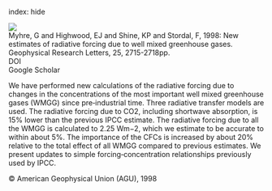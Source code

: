 index: hide

<div class="Citation">
    <div class="Citation-thumb CitationThumb-linked"  data-href="https://doi.org/10.1029/98gl01908">
      <img src="https://static.claimspace.cloud/climate-study-static/refs/thumbs/1/Myhre_et_al_1998-thumb.png" />
    </div>

  <div class="Citation-body">
    <div class="Citation-text">Myhre, G and Highwood, EJ and Shine, KP and Stordal, F, 1998: New estimates of radiative forcing due to well mixed greenhouse gases. <span class="Article-journal">Geophysical Research Letters, </span><span class="Article-volume">25, </span>2715-2718pp.</div>
    <div class="Citation-links">
      <div class="CitationLink" data-href="https://doi.org/10.1029/98gl01908">
        <div class="CitationLink-icon CitationLink-Doi"></div>
        <div class="CitationLink-text">DOI</div>
      </div>
      <div class="CitationLink" data-href="https://scholar.google.com/scholar?q=10.1029/98gl01908">
        <div class="CitationLink-icon CitationLink-Scholar"></div>
        <div class="CitationLink-text">Google Scholar</div>
      </div>
    </div>
  </div>
</div>

We have performed new calculations of the radiative forcing due to changes in the concentrations of the most important well mixed greenhouse gases (WMGG) since pre‐industrial time. Three radiative transfer models are used. The radiative forcing due to CO2, including shortwave absorption, is 15% lower than the previous IPCC estimate. The radiative forcing due to all the WMGG is calculated to 2.25 Wm−2, which we estimate to be accurate to within about 5%. The importance of the CFCs is increased by about 20% relative to the total effect of all WMGG compared to previous estimates. We present updates to simple forcing‐concentration relationships previously used by IPCC.

<div class="Citation-copy">
&copy; American Geophysical Union (AGU), 1998
</div>